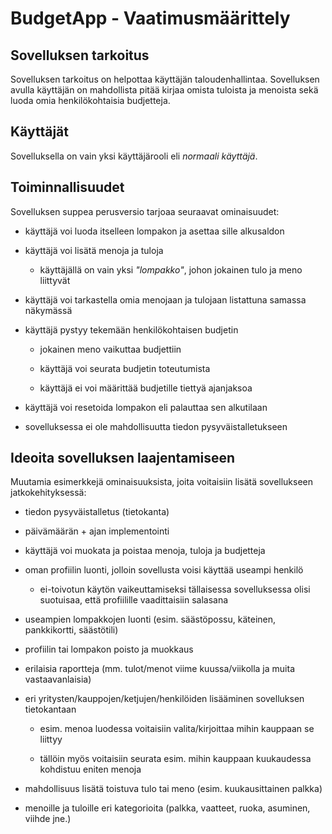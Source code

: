 <h1>BudgetApp - Vaatimusmäärittely</h1>
  <h2>Sovelluksen tarkoitus</h2>
  
Sovelluksen tarkoitus on helpottaa käyttäjän taloudenhallintaa. Sovelluksen avulla käyttäjän on mahdollista pitää kirjaa omista  tuloista ja menoista sekä luoda omia henkilökohtaisia budjetteja.

  <h2>Käyttäjät</h2>
    
  Sovelluksella on vain yksi käyttäjärooli eli _normaali käyttäjä_.
  
  <h2>Toiminnallisuudet</h2>
    
  Sovelluksen suppea perusversio tarjoaa seuraavat ominaisuudet:
  * käyttäjä voi luoda itselleen lompakon ja asettaa sille alkusaldon
    
  * käyttäjä voi lisätä menoja ja tuloja
  
    * käyttäjällä on vain yksi *"lompakko"*, johon jokainen tulo ja meno liittyvät
    
  * käyttäjä voi tarkastella omia menojaan ja tulojaan listattuna samassa näkymässä
    
  * käyttäjä pystyy tekemään henkilökohtaisen budjetin
  
    * jokainen meno vaikuttaa budjettiin
    
    * käyttäjä voi seurata budjetin toteutumista
    
    * käyttäjä ei voi määrittää budjetille tiettyä ajanjaksoa
  
  * käyttäjä voi resetoida lompakon eli palauttaa sen alkutilaan
  
  * sovelluksessa ei ole mahdollisuutta tiedon pysyväistalletukseen
      
  <h2>Ideoita sovelluksen laajentamiseen</h2>
  
  Muutamia esimerkkejä ominaisuuksista, joita voitaisiin lisätä sovellukseen jatkokehityksessä:
  * tiedon pysyväistalletus (tietokanta)
  
  * päivämäärän + ajan implementointi
  
  * käyttäjä voi muokata ja poistaa menoja, tuloja ja budjetteja
  
  * oman profiilin luonti, jolloin sovellusta voisi käyttää useampi henkilö
  
    * ei-toivotun käytön vaikeuttamiseksi tällaisessa sovelluksessa olisi suotuisaa, että profiilille vaadittaisiin salasana
    
  * useampien lompakkojen luonti (esim. säästöpossu, käteinen, pankkikortti, säästötili)
  
  * profiilin tai lompakon poisto ja muokkaus
  
  * erilaisia raportteja (mm. tulot/menot viime kuussa/viikolla ja muita vastaavanlaisia)
  
  * eri yritysten/kauppojen/ketjujen/henkilöiden lisääminen sovelluksen tietokantaan
  
    * esim. menoa luodessa voitaisiin valita/kirjoittaa mihin kauppaan se liittyy
    
    * tällöin myös voitaisiin seurata esim. mihin kauppaan kuukaudessa kohdistuu eniten menoja
    
  * mahdollisuus lisätä toistuva tulo tai meno (esim. kuukausittainen palkka)
  
  * menoille ja tuloille eri kategorioita (palkka, vaatteet, ruoka, asuminen, viihde jne.)
  
 
  
